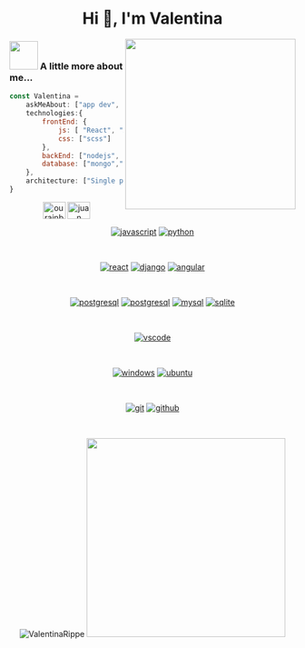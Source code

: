 <h1 align="center">Hi 👋, I'm Valentina</h1>
<img src="https://user-images.githubusercontent.com/94970159/165605188-7bb81344-a1ae-4c2a-a992-a3e9ab8666e3.svg" width="300" align='right'>

### <img src="https://media.giphy.com/media/VgCDAzcKvsR6OM0uWg/giphy.gif" width="50"> A little more about me...  

```javascript
const Valentina = 
    askMeAbout: ["app dev", "web dev", "tech", "game"],
    technologies:{
        frontEnd: {
            js: [ "React", "Angular"],
            css: ["scss"]
        },
        backEnd: ["nodejs", "express", "python"],
        database: ["mongo","mySql"]
    },
    architecture: ["Single page applications"],
}
```
<p align="center">
<a href="https://twitter.com/ourainbows" target="blank"><img align="center" src="https://raw.githubusercontent.com/rahuldkjain/github-profile-readme-generator/master/src/images/icons/Social/twitter.svg" alt="ourainbows" height="30" width="40" /></a>
<a href="https://www.linkedin.com/in/valentina-rippe/" target="blank"><img align="center" src="https://raw.githubusercontent.com/rahuldkjain/github-profile-readme-generator/master/src/images/icons/Social/linked-in-alt.svg" alt="juan casas" height="30" width="40" /></a>
</p>

<p align="center">
<a href="https://github.com/ValentinaRippe"><img src="https://img.shields.io/badge/JS-f5f542.svg?style=for-the-badge&logo=javascript&logoColor=f5f542&labelColor=ffffff" alt="javascript"></a>
<a href="https://github.com/ValentinaRippe"><img src="https://img.shields.io/badge/python-0768a8.svg?style=for-the-badge&logo=python&logoColor=0768a8&labelColor=ffffff" alt="python"></a>
</p><br>

<p align="center">					    
<a href="https://github.com/ValentinaRippe"><img src="https://img.shields.io/badge/react-61DAFB.svg?style=for-the-badge&logo=react&logoColor=61DAFB&labelColor=ffffff" alt="react"></a>
<a href="https://github.com/ValentinaRippe"><img src="https://img.shields.io/badge/django-47474f.svg?style=for-the-badge&logo=django&logoColor=black&labelColor=ffffff" alt="django"></a>
<a href="https://github.com/ValentinaRippe"><img src="https://img.shields.io/badge/angular-red.svg?style=for-the-badge&logo=angular&logoColor=red&labelColor=ffffff" alt="angular"></a>
</p><br>

<p align="center">
 <a href="https://github.com/ValentinaRippe"><img src="https://img.shields.io/badge/mongodb-589636.svg?style=for-the-badge&logo=mongodb&logoColor=589636&labelColor=ffffff" alt="postgresql"></a>
<a href="https://github.com/ValentinaRippe"><img src="https://img.shields.io/badge/postgresql-6566ba.svg?style=for-the-badge&logo=postgresql&logoColor=6566ba&labelColor=ffffff" alt="postgresql"></a>
<a href="https://github.com/ValentinaRippe"><img src="https://img.shields.io/badge/mysql-3aabe8.svg?style=for-the-badge&logo=mysql&logoColor=3aabe8&labelColor=ffffff" alt="mysql"></a>
<a href="https://github.com/ValentinaRippe"><img src="https://img.shields.io/badge/sqlite-1daede.svg?style=for-the-badge&logo=sqlite&logoColor=1daede&labelColor=ffffff" alt="sqlite"></a>
</p><br>

<p align="center">
<a href="https://github.com/ValentinaRippe">
<img src="https://img.shields.io/badge/vscode-blue.svg?style=for-the-badge&logo=visual-studio-code&labelColor=ffffff&logoColor=blue" alt="vscode">
</a>
</p><br>

<p align="center">
<a href="https://github.com/ValentinaRippe"><img src="https://img.shields.io/badge/windows-3795fa.svg?style=for-the-badge&logo=windows&logoColor=3795fa&labelColor=ffffff" alt="windows"></a>
  <a href="https://github.com/ValentinaRippe">
<img src="https://img.shields.io/badge/linux-000000.svg?style=for-the-badge&logo=linux&labelColor=ffffff&logoColor=000000" alt="ubuntu">
</a>
</p><br>

<p align="center">
<a href="https://github.com/ValentinaRippe"><img src="https://img.shields.io/badge/git-F05032.svg?style=for-the-badge&logo=git&logoColor=F05032&labelColor=ffffff" alt="git"></a>
<a href="https://github.com/ValentinaRippe"><img src="https://img.shields.io/badge/github-black.svg?style=for-the-badge&logo=github&logoColor=black&labelColor=ffffff" alt="github"></a>

</p><br>
<p align="center">
<img src="https://github-readme-stats.vercel.app/api?username=ValentinaRippe&show_icons=true&theme=dracula&title_color=ffffff&text_color=ffffff&bg_color=000000&locale=en" alt="ValentinaRippe" /> 
<img src="https://github-readme-stats.vercel.app/api/top-langs/?username=ValentinaRippe&show_icons=true&theme=dracula&title_color=ffffff&text_color=ffffff&bg_color=000000&locale=en" width="350" >
 </p>

